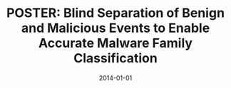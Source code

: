 ---
title: "POSTER: Blind Separation of Benign and Malicious Events to Enable Accurate Malware Family Classification"
collection: publications
permalink: /publication/2014-01-01-POSTER-Blind-Separation-of-Benign-and-Malicious-Events-to-Enable-Accurate-Malware-Family-Classification
date: 2014-01-01
venue: 'In the proceedings of Proceedings of the 2014 ACM SIGSAC Conference on Computer and Communications Security, Scottsdale, AZ, USA, November 3-7, 2014'
paperurl: 'https://doi.org/10.1145/2660267.2662365'
citation: ' Hesham Mekky,  David Mohaisen,  Zhi{-}Li Zhang, &quot;POSTER: Blind Separation of Benign and Malicious Events to Enable Accurate Malware Family Classification.&quot; In the proceedings of Proceedings of the 2014 ACM SIGSAC Conference on Computer and Communications Security, Scottsdale, AZ, USA, November 3-7, 2014, 2014.'
---